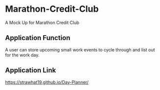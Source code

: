 # Marathon-Credit-Club
A Mock Up for Marathon Credit Club

<!-- ## Application Design
![A user can store upcoming small work events to cycle through and list out for the work day.](./assets/css/images/Work-Day-Final-Copy.png) -->

## Application Function

A user can store upcoming small work events to cycle through and list out for the work day.

## Application Link
https://strawhat19.github.io/Day-Planner/
